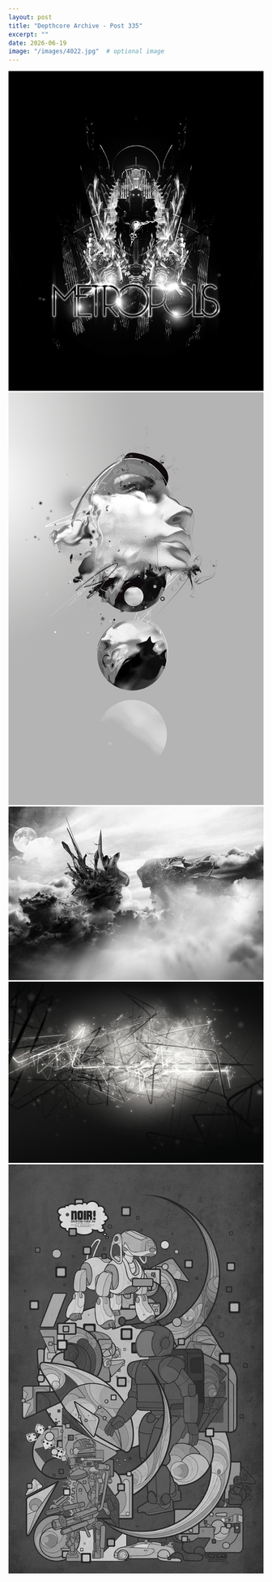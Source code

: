 ```yaml
---
layout: post
title: "Depthcore Archive - Post 335"
excerpt: ""
date: 2026-06-19
image: "/images/4022.jpg"  # optional image
---
```


<img src="/images/4022.jpg">
<img src="/images/4023.jpg" alt="4023.jpg"/>
<img src="/images/4024.jpg" alt="4024.jpg"/>
<img src="/images/4025.jpg" alt="4025.jpg"/>
<img src="/images/4027.jpg" alt="4027.jpg"/>
